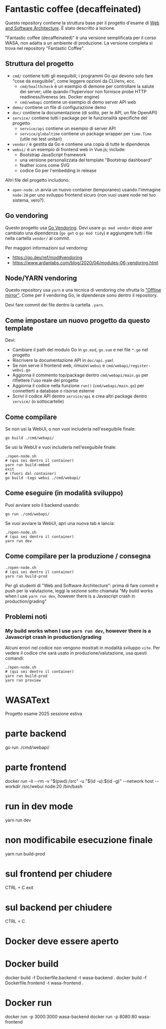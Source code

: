 # Fantastic coffee (decaffeinated)

Questo repository contiene la struttura base per il progetto d'esame di [Web and Software Architecture](http://gamificationlab.uniroma1.it/en/wasa/).
È stato descritto a lezione.

"Fantastic coffee (decaffeinated)" è una versione semplificata per il corso WASA, non adatta a un ambiente di produzione.
La versione completa si trova nel repository "Fantastic Coffee".

## Struttura del progetto

* `cmd/` contiene tutti gli eseguibili; i programmi Go qui devono solo fare "cose da eseguibile", come leggere opzioni da CLI/env, ecc.
	* `cmd/healthcheck` è un esempio di demone per controllare la salute dei server; utile quando l'hypervisor non fornisce probe HTTP readiness/liveness (es. Docker engine)
	* `cmd/webapi` contiene un esempio di demo server API web
* `demo/` contiene un file di configurazione demo
* `doc/` contiene la documentazione (di solito, per le API, un file OpenAPI)
* `service/` contiene tutti i package per le funzionalità specifiche del progetto
	* `service/api` contiene un esempio di server API
	* `service/globaltime` contiene un package wrapper per `time.Time` (utile nei test unitari)
* `vendor/` è gestita da Go e contiene una copia di tutte le dipendenze
* `webui/` è un esempio di frontend web in Vue.js; include:
	* Bootstrap JavaScript framework
	* una versione personalizzata del template "Bootstrap dashboard"
	* feather icons come SVG
	* codice Go per l'embedding in release

Altri file del progetto includono:
* `open-node.sh` avvia un nuovo container (temporaneo) usando l'immagine `node:20` per uno sviluppo frontend sicuro (non vuoi usare node nel tuo sistema, vero?).

## Go vendoring

Questo progetto usa [Go Vendoring](https://go.dev/ref/mod#vendoring). Devi usare `go mod vendor` dopo aver cambiato una dipendenza (`go get` o `go mod tidy`) e aggiungere tutti i file nella cartella `vendor/` al commit.

Per maggiori informazioni sul vendoring:

* https://go.dev/ref/mod#vendoring
* https://www.ardanlabs.com/blog/2020/04/modules-06-vendoring.html

## Node/YARN vendoring

Questo repository usa `yarn` e una tecnica di vendoring che sfrutta lo ["Offline mirror"](https://yarnpkg.com/features/caching). Come per il vendoring Go, le dipendenze sono dentro il repository.

Devi fare commit dei file dentro la cartella `.yarn`.

## Come impostare un nuovo progetto da questo template

Devi:

* Cambiare il path del modulo Go in `go.mod`, `go.sum` e nei file `*.go` nel progetto
* Riscrivere la documentazione API in `doc/api.yaml`
* Se non serve il frontend web, rimuovi `webui` e `cmd/webapi/register-webui.go`
* Aggiorna il commento top/package dentro `cmd/webapi/main.go` per riflettere l'uso reale del progetto
* Aggiorna il codice nella funzione `run()` (`cmd/webapi/main.go`) per connetterti a database o risorse esterne
* Scrivi il codice API dentro `service/api` e crea altri package dentro `service/` (o sottocartelle)

## Come compilare

Se non usi la WebUI, o non vuoi includerla nell'eseguibile finale:

```shell
go build ./cmd/webapi/
```

Se usi la WebUI e vuoi includerla nell'eseguibile finale:

```shell
./open-node.sh
# (qui sei dentro il container)
yarn run build-embed
exit
# (fuori dal container)
go build -tags webui ./cmd/webapi/
```

## Come eseguire (in modalità sviluppo)

Puoi avviare solo il backend usando:

```shell
go run ./cmd/webapi/
```

Se vuoi avviare la WebUI, apri una nuova tab e lancia:

```shell
./open-node.sh
# (qui sei dentro il container)
yarn run dev
```

## Come compilare per la produzione / consegna

```shell
./open-node.sh
# (qui sei dentro il container)
yarn run build-prod
```

Per gli studenti di "Web and Software Architecture": prima di fare commit e push per la valutazione, leggi la sezione sotto chiamata "My build works when I use `yarn run dev`, however there is a Javascript crash in production/grading"

## Problemi noti

### My build works when I use `yarn run dev`, however there is a Javascript crash in production/grading

Alcuni errori nel codice non vengono mostrati in modalità sviluppo `vite`. Per vedere il codice che sarà usato in produzione/valutazione, usa questi comandi:

```shell
./open-node.sh
# (qui sei dentro il container)
yarn run build-prod
yarn run preview
```

# WASAText
Progetto esame 2025 sessione estiva

# parte backend
go run ./cmd/webapi/ 

# parte frontend
docker run -it --rm -v "$(pwd):/src" -u "$(id -u):$(id -g)" --network host --workdir /src/webui node:20 /bin/bash

# run in dev mode
yarn run dev
# non modificabile esecuzione finale 
yarn run build-prod

# sul frontend per chiudere
CTRL + C exit

# sul backend per chiudere
CTRL + C

# Docker deve essere aperto
# Docker build
docker build -f Dockerfile.backend -t wasa-backend .
docker build -f Dockerfile.frontend -t wasa-frontend .

# Docker run
docker run -p 3000:3000 wasa-backend
docker run -p 8080:80 wasa-frontend

